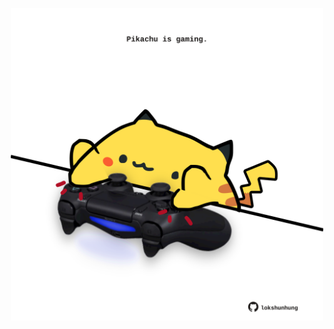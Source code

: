 <!-- built at 13/03/2022, 02:14:44 UTC -->
<p align="center">
  <img width="500" height="500" src="./ReadmeImage.svg">
</p>
